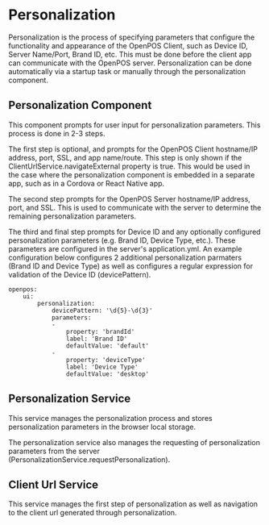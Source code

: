 # Personalization

Personalization is the process of specifying parameters that configure the functionality and appearance of the OpenPOS Client, such as Device ID, Server Name/Port, Brand ID, etc.  This must be done before the client app can communicate with the OpenPOS server.  Personalization can be done automatically via a startup task or manually through the personalization component.

## Personalization Component

This component prompts for user input for personalization parameters.  This process is done in 2-3 steps.  

The first step is optional, and prompts for the OpenPOS Client hostname/IP address, port, SSL, and app name/route.  This step is only shown if the ClientUrlService.navigateExternal property is true.  This would be used in the case where the personalization component is embedded in a separate app, such as in a Cordova or React Native app.

The second step prompts for the OpenPOS Server hostname/IP address, port, and SSL.  This is used to communicate with the server to determine the remaining personalization parameters.

The third and final step prompts for Device ID and any optionally configured personalization parameters (e.g. Brand ID, Device Type, etc.).  These parameters are configured in the server's application.yml.  An example configuration below configures 2 additional personalization parmaters (Brand ID and Device Type) as well as configures a regular expression for validation of the Device ID (devicePattern).

```
openpos:
    ui:
        personalization:
            devicePattern: '\d{5}-\d{3}'
            parameters:
            -
                property: 'brandId'
                label: 'Brand ID'
                defaultValue: 'default'
            -
                property: 'deviceType'
                label: 'Device Type'
                defaultValue: 'desktop'
```

## Personalization Service

This service manages the personalization process and stores personalization parameters in the browser local storage.

The personalization service also manages the requesting of personalization parameters from the server (PersonalizationService.requestPersonalization).

## Client Url Service

This service manages the first step of personalization as well as navigation to the client url generated through personalization.
